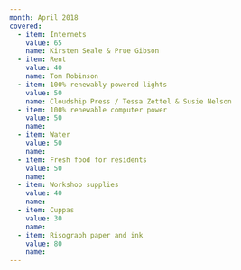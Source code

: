 ```yaml
---
month: April 2018
covered:
  - item: Internets
    value: 65
    name: Kirsten Seale & Prue Gibson
  - item: Rent
    value: 40
    name: Tom Robinson
  - item: 100% renewably powered lights
    value: 50
    name: Cloudship Press / Tessa Zettel & Susie Nelson
  - item: 100% renewable computer power
    value: 50
    name: 
  - item: Water
    value: 50
    name: 
  - item: Fresh food for residents
    value: 50
    name: 
  - item: Workshop supplies
    value: 40
    name: 
  - item: Cuppas
    value: 30
    name: 
  - item: Risograph paper and ink
    value: 80
    name: 
---
```

